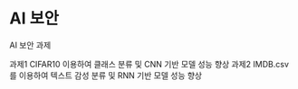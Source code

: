 # AI 보안 
AI 보안 과제 

과제1 CIFAR10 이용하여 클래스 분류 및  CNN 기반 모델 성능 향상
과제2 IMDB.csv를 이용하여 텍스트 감성 분류 및 RNN 기반 모델 성능 향상  

